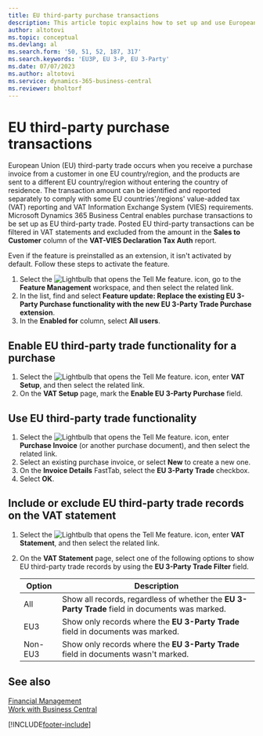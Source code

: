 ```yaml
---
title: EU third-party purchase transactions
description: This article topic explains how to set up and use European Union (EU) third-party purchase transactions.
author: altotovi
ms.topic: conceptual
ms.devlang: al
ms.search.form: '50, 51, 52, 187, 317'
ms.search.keywords: 'EU3P, EU 3-P, EU 3-Party'
ms.date: 07/07/2023
ms.author: altotovi
ms.service: dynamics-365-business-central
ms.reviewer: bholtorf
---
```


# <a name="eu-third-party-purchase-transactions"></a>EU third-party purchase transactions

European Union (EU) third-party trade occurs when you receive a purchase invoice from a customer in one EU country/region, and the products are sent to a different EU country/region without entering the country of residence. The transaction amount can be identified and reported separately to comply with some EU countries'/regions' value-added tax (VAT) reporting and VAT Information Exchange System (VIES) requirements. Microsoft Dynamics 365 Business Central enables purchase transactions to be set up as EU third-party trade. Posted EU third-party transactions can be filtered in VAT statements and excluded from the amount in the **Sales to Customer** column of the **VAT-VIES Declaration Tax Auth** report.

Even if the feature is preinstalled as an extension, it isn't activated by default. Follow these steps to activate the feature.

1. Select the ![Lightbulb that opens the Tell Me feature.](media/ui-search/search_small.png "Tell me what you want to do") icon, go to the **Feature Management** workspace, and then select the related link.
2. In the list, find and select **Feature update: Replace the existing EU 3-Party Purchase functionality with the new EU 3-Party Trade Purchase extension**.
3. In the **Enabled for** column, select **All users**.

## <a name="enable-eu-third-party-trade-functionality-for-a-purchase"></a>Enable EU third-party trade functionality for a purchase

1. Select the ![Lightbulb that opens the Tell Me feature.](media/ui-search/search_small.png "Tell me what you want to do") icon, enter **VAT Setup**, and then select the related link.
2. On the **VAT Setup** page, mark the **Enable EU 3-Party Purchase** field.

## <a name="use-eu-third-party-trade-functionality"></a>Use EU third-party trade functionality

1. Select the ![Lightbulb that opens the Tell Me feature.](media/ui-search/search_small.png "Tell me what you want to do") icon, enter **Purchase Invoice** (or another purchase document), and then select the related link.
2. Select an existing purchase invoice, or select **New** to create a new one.
3. On the **Invoice Details** FastTab, select the **EU 3-Party Trade** checkbox.
4. Select **OK**.

## <a name="include-or-exclude-eu-third-party-trade-records-on-the-vat-statement"></a>Include or exclude EU third-party trade records on the VAT statement

1. Select the ![Lightbulb that opens the Tell Me feature.](media/ui-search/search_small.png "Tell me what you want to do") icon, enter **VAT Statement**, and then select the related link.
2. On the **VAT Statement** page, select one of the following options to show EU third-party trade records by using the **EU 3-Party Trade Filter** field.

    | Option | Description |
    |--------|-------------|
    | All | Show all records, regardless of whether the **EU 3-Party Trade** field in documents was marked. |
    | EU3 | Show only records where the **EU 3-Party Trade** field in documents was marked. |
    | Non-EU3 | Show only records where the **EU 3-Party Trade** field in documents wasn't marked. |


## <a name="see-also"></a>See also
[Financial Management](finance.md)  
[Work with Business Central](ui-work-product.md)

[!INCLUDE[footer-include](includes/footer-banner.md)]

